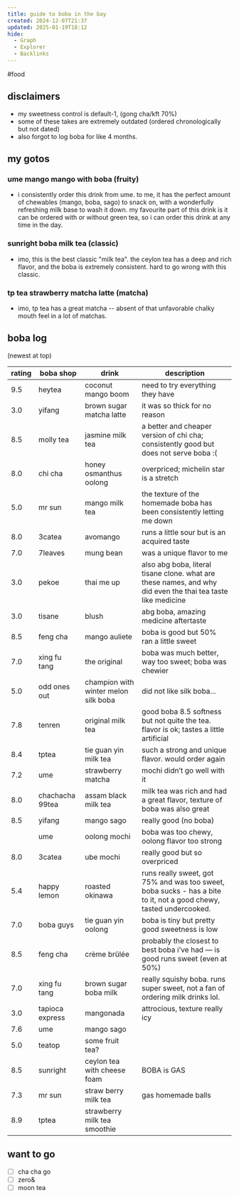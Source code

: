 ```yaml
---
title: guide to boba in the bay
created: 2024-12-07T21:37
updated: 2025-01-19T18:12
hide:
  - Graph
  - Explorer
  - Backlinks
---
```

#food
## disclaimers
- my sweetness control is default-1, (gong cha/kft 70%)
- some of these takes are extremely outdated (ordered chronologically but not dated)
- also forgot to log boba for like 4 months.
## my gotos
### ume mango mango with boba (fruity)
- i consistently order this drink from ume. to me, it has the perfect amount of chewables (mango, boba, sago) to snack on, with a wonderfully refreshing milk base to wash it down. my favourite part of this drink is it can be ordered with or without green tea, so i can order this drink at any time in the day.
### sunright boba milk tea (classic)
- imo, this is the best classic "milk tea". the ceylon tea has a deep and rich flavor, and the boba is extremely consistent. hard to go wrong with this classic.
### tp tea strawberry matcha latte (matcha)
- imo, tp tea has a great matcha -- absent of that unfavorable chalky mouth feel in a lot of matchas.

## boba log
(newest at top)

| rating | boba shop       | drink                                | description                                                                                                        |
| ------ | --------------- | ------------------------------------ | ------------------------------------------------------------------------------------------------------------------ |
| 9.5    | heytea          | coconut mango boom                   | need to try everything they have                                                                                   |
| 3.0    | yifang          | brown sugar matcha latte             | it was so thick for no reason                                                                                      |
| 8.5    | molly tea       | jasmine milk tea                     | a better and cheaper version of chi cha; consistently good but does not serve boba :(                              |
| 8.0    | chi cha         | honey osmanthus oolong               | overpriced; michelin star is a stretch                                                                             |
| 5.0    | mr sun          | mango milk tea                       | the texture of the homemade boba has been consistently letting me down                                             |
| 8.0    | 3catea          | avomango                             | runs a little sour but is an acquired taste                                                                        |
| 7.0    | 7leaves         | mung bean                            | was a unique flavor to me                                                                                          |
| 3.0    | pekoe           | thai me up                           | also abg boba, literal tisane clone. what are these names, and why did even the thai tea taste like medicine       |
| 3.0    | tisane          | blush                                | abg boba, amazing medicine aftertaste                                                                              |
| 8.5    | feng cha        | mango auliete                        | boba is good but 50% ran a little sweet                                                                            |
| 7.0    | xing fu tang    | the original                         | boba was much better, way too sweet; boba was chewier                                                              |
| 5.0    | odd ones out    | champion with winter melon silk boba | did not like silk boba...                                                                                          |
| 7.8    | tenren          | original milk tea                    | good boba 8.5 softness but not quite the tea. flavor is ok; tastes a little artificial                             |
| 8.4    | tptea           | tie guan yin milk tea                | such a strong and unique flavor. would order again                                                                 |
| 7.2    | ume             | strawberry matcha                    | mochi didn’t go well with it                                                                                       |
| 8.0    | chachacha 99tea | assam black milk tea                 | milk tea was rich and had a great flavor, texture of boba was also great                                           |
| 8.5    | yifang          | mango sago                           | really good (no boba)                                                                                              |
|        | ume             | oolong mochi                         | boba was too chewy, oolong flavor too strong                                                                       |
| 8.0    | 3catea          | ube mochi                            | really good but so overpriced                                                                                      |
| 5.4    | happy lemon     | roasted okinawa                      | runs really sweet, got 75% and was too sweet, boba sucks - has a bite to it, not a good chewy, tasted undercooked. |
| 7.0    | boba guys       | tie guan yin oolong                  | boba is tiny but pretty good sweetness is low                                                                      |
| 8.5    | feng cha        | crème brûlée                         | probably the closest to best boba i’ve had — is good runs sweet (even at 50%)                                      |
| 7.0    | xing fu tang    | brown sugar boba milk                | really squishy boba. runs super sweet, not a fan of ordering milk drinks lol.                                      |
| 3.0    | tapioca express | mangonada                            | attrocious, texture really icy                                                                                     |
| 7.6    | ume             | mango sago                           |                                                                                                                    |
| 5.0    | teatop          | some fruit tea?                      |                                                                                                                    |
| 8.5    | sunright        | ceylon tea with cheese foam          | BOBA is GAS                                                                                                        |
| 7.3    | mr sun          | straw berry milk tea                 | gas homemade balls                                                                                                 |
| 8.9    | tptea           | strawberry milk tea smoothie         |                                                                                                                    |

## want to go
- [ ] cha cha go
- [ ] zero&
- [ ] moon tea
